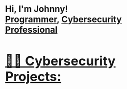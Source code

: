 <h1>Hi, I'm Johnny! <br/><a href="https://github.com/joshmadakor1">Programmer</a>, <a href="https://www.linkedin.com/in/Johnny Rugnao/">Cybersecurity Professional

<h2>👨‍💻 Cybersecurity Projects:</h2>


[linkedin]: https://linkedin.com/in/johnnyrugnao


